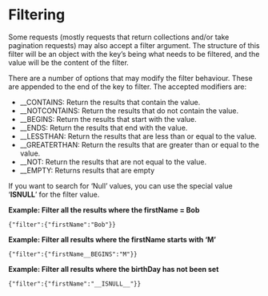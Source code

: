 # Filtering

Some requests (mostly requests that return collections and/or take pagination requests) may also accept a filter argument. The structure of this filter will be an object with the key’s being what needs to be filtered, and the value will be the content of the filter.

There are a number of options that may modify the filter behaviour. These are appended to the end of the key to filter. The accepted modifiers are:

-	__CONTAINS: Return the results that contain the value.
-	__NOTCONTAINS: Return the results that do not contain the value.
-	__BEGINS: Return the results that start with the value.
-	__ENDS: Return the results that end with the value.
-	__LESSTHAN: Return the results that are less than or equal to the value.
-	__GREATERTHAN: Return the results that are greater than or equal to the value.
-	__NOT: Return the results that are not equal to the value.
-	__EMPTY: Returns results that are empty

If you want to search for ‘Null’ values, you can use the special value ‘__ISNULL__’ for the filter value.

**Example: Filter all the results where the firstName = Bob**

`{"filter":{"firstName":"Bob"}}`

**Example: Filter all results where the firstName starts with ‘M’**

`{"filter":{"firstName__BEGINS":"M"}}`

**Example: Filter all results where the birthDay has not been set**

`{"filter":{"firstName":"__ISNULL__"}}`
